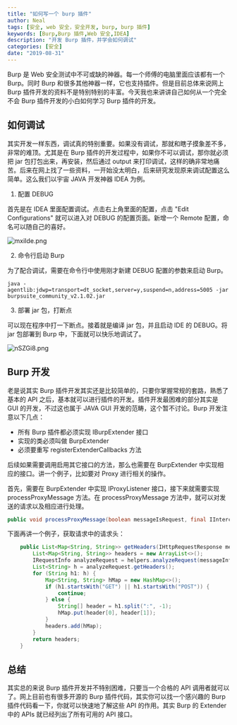 ```yaml
---
title: "如何写一个 burp 插件"
author: Neal
tags: [安全, web 安全，安全开发, burp, burp 插件]
keywords: [Burp,Burp 插件,Web 安全,IDEA]
description: "开发 Burp 插件，并学会如何调试"
categories: [安全]
date: "2019-08-31" 
---
```


Burp 是 Web 安全测试中不可或缺的神器。每一个师傅的电脑里面应该都有一个 Burp。同时 Burp 和很多其他神器一样，它也支持插件。但是目前总体来说网上 Burp 插件开发的资料不是特别特别的丰富。今天我也来讲讲自己如何从一个完全不会 Burp 插件开发的小白如何学习 Burp 插件的开发。

## 如何调试

其实开发一样东西，调试真的特别重要。如果没有调试，那就和瞎子摸象差不多，非常的难顶。尤其是在 Burp 插件的开发过程中，如果你不可以调试，那你就必须把 jar 包打包出来，再安装，然后通过 output 来打印调试，这样的确非常地痛苦。后来在网上找了一些资料，一开始没太明白，后来研究发现原来调试配置这么简单。这么我们以宇宙 JAVA 开发神器 IDEA 为例。

1. 配置 DEBUG

首先是在 IDEA 里面配置调试。点击右上角里面的配置，点击 "Edit Configurations" 就可以进入对 DEBUG 的配置页面。新增一个 Remote 配置，命名可以随自己的喜好。

![mxiIde.png](https://s2.ax1x.com/2019/08/31/mxiIde.png)

2. 命令行启动 Burp

为了配合调试，需要在命令行中使用刚才新建 DEBUG 配置的参数来启动 Burp。

```
java -agentlib:jdwp=transport=dt_socket,server=y,suspend=n,address=5005 -jar burpsuite_community_v2.1.02.jar
```

3. 部署 jar 包，打断点

可以现在程序中打一下断点。接着就是编译 jar 包，并且启动 IDE 的 DEBUG。将 jar 包部署到 Burp 中，下面就可以快乐地调试了。

![nSZGi8.png](https://s2.ax1x.com/2019/09/01/nSZGi8.png)

## Burp 开发

老是说其实 Burp 插件开发其实还是比较简单的，只要你掌握常规的套路，熟悉了基本的 API 之后，基本就可以进行插件的开发。插件开发最困难的部分其实是 GUI 的开发，不过这也属于 JAVA GUI 开发的范畴，这个暂不讨论。Burp 开发注意以下几点：

* 所有 Burp 插件都必须实现 IBurpExtender 接口
* 实现的类必须叫做 BurpExtender
* 必须要重写 registerExtenderCallbacks 方法

后续如果需要调用启用其它接口的方法，那么也需要在 BurpExtender 中实现相应的接口。讲一个例子，比如要对 Proxy 进行相关的操作。

首先，需要在 BurpExtender 中实现 IProxyListener 接口，接下来就需要实现 processProxyMessage 方法。在 processProxyMessage 方法中，就可以对发送的请求以及相应进行处理。

```java
public void processProxyMessage(boolean messageIsRequest, final IInterceptedProxyMessage iInterceptedProxyMessage)
```

下面再讲一个例子，获取请求中的请求头：

```java
    public List<Map<String, String>> getHeaders(IHttpRequestResponse messageInfo) {
        List<Map<String, String>> headers = new ArrayList<>();
        IRequestInfo analyzeRequest = helpers.analyzeRequest(messageInfo);
        List<String> h = analyzeRequest.getHeaders();
        for (String h1: h) {
            Map<String, String> hMap = new HashMap<>();
            if (h1.startsWith("GET") || h1.startsWith("POST")) {
                continue;
            } else {
                String[] header = h1.split(":", -1);
                hMap.put(header[0], header[1]);
            }
            headers.add(hMap);
        }
        return headers;
    }
```
## 总结

其实总的来说 Burp 插件开发并不特别困难，只要当一个合格的 API 调用者就可以了。网上目前也有很多开源的 Burp 插件代码，其实你可以找一个感兴趣的 Burp 插件代码看一下，你就可以快速地了解这些 API 的作用。其实 Burp 的 Extender 中的 APIs 就已经列出了所有可用的 API 接口。
